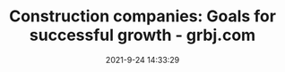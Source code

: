 ---
"title": "Construction companies: Goals for successful growth - grbj.com"
"date": "2021-9-24 14:33:29"
"feed_name": "GOOGLENEWSCONSTRUCTION"
"feed_website": "https://news.google.com/search?q=construction%2Bincident&hl=en-US&gl=US&ceid=US:en"
"feed_rss": "https://news.google.com/rss/search?q=construction%2Bincident&hl=en-US&gl=US&ceid=US:en"
"link": "https://grbj.com/blogs/construction-companies-goals-for-successful-growth/"
"file": "_posts/2021-1-1-a7644e7790ac6fed8cb561d0e97dec5848dd011b.md"
"accident": "0"
"drilling": "0"
"dead": "0"
"injured": "0"
"where": "unknown site"
---